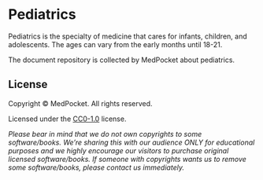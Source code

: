 # Pediatrics

Pediatrics is the specialty of medicine that cares for infants, children, and adolescents. The ages can vary from the early months until 18-21.

The document repository is collected by MedPocket about pediatrics.

## License

Copyright &copy; MedPocket. All rights reserved.

Licensed under the [CC0-1.0](LICENSE) license.

*Please bear in mind that we do not own copyrights to some software/books. We’re sharing this with our audience ONLY for educational purposes and we highly encourage our visitors to purchase original licensed software/books. If someone with copyrights wants us to remove some software/books, please contact us immediately.*
